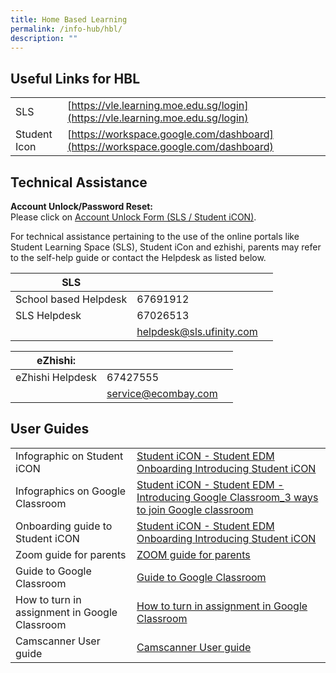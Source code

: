 ```yaml
---
title: Home Based Learning
permalink: /info-hub/hbl/
description: ""
---
```

Useful Links for HBL
--------------------

| ||
| -------- | -------- |
| SLS     | [https://vle.learning.moe.edu.sg/login](https://vle.learning.moe.edu.sg/login)     | 
| Student Icon|[https://workspace.google.com/dashboard](https://workspace.google.com/dashboard)

Technical Assistance
--------------------

**Account Unlock/Password Reset:**<br>
Please click on [Account Unlock Form (SLS / Student iCON)](https://form.gov.sg/#!/61e4c58f80623800135f5afb).

  

For technical assistance pertaining to the use of the online portals like Student Learning Space (SLS), Student iCon and ezhishi, parents may refer to the self-help guide or contact the Helpdesk as listed below.


| **SLS** | | |
| -------- | -------- | -------- |
| School based Helpdesk     | 	67691912     |
|SLS Helpdesk|	67026513
||[helpdesk@sls.ufinity.com](mailto:helpdesk@sls.ufinity.com)

| **eZhishi:**| | |
| -------- | -------- | -------- |
|eZhishi Helpdesk|	67427555
||[service@ecombay.com](mailto:service@ecombay.com)

User Guides
-----------

|  | |
| -------- | -------- | 
|Infographic on Student iCON| [Student iCON - Student EDM Onboarding Introducing Student iCON](/files/Student%20iCON%20-%20Student%20EDM%20Onboarding%20%20Introducing%20Student%20iCON1%20002.pdf)
|Infographics on Google Classroom|[Student iCON - Student EDM - Introducing Google Classroom_3 ways to join Google classroom](/files/Student%20iCON%20-%20Student%20EDM%20-%20Introducing%20Google%20Classroom_3%20ways%20to%20join%20Google%20classroom%20002.pdf)
|Onboarding guide to Student iCON|[Student iCON - Student EDM Onboarding Introducing Student iCON](/files/Student%20iCON%20-%20Student%20EDM%20Onboarding%20%20Introducing%20Student%20iCON1%20002.pdf)
|Zoom guide for parents|[ZOOM guide for parents](/files/ZOOM%20Guide%20for%20Parents.pdf)
|Guide to Google Classroom|[Guide to Google Classroom](/files/Guide%20to%20Google%20Classroom.pdf)
|How to turn in assignment in Google Classroom|[How to turn in assignment in Google Classroom](/files/How%20to%20turn%20in%20assignments%20in%20GC%20for%20students.pdf)
|Camscanner User guide|[Camscanner User guide](/files/Instructions%20for%20using%20Camscanner%20application.pdf)